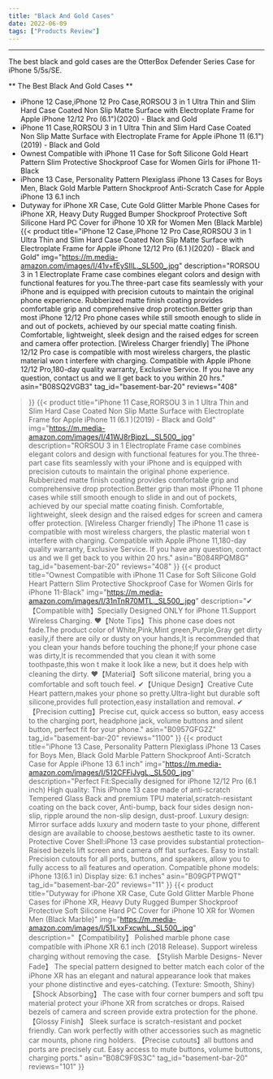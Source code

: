 ```yaml
---
title: "Black And Gold Cases"
date: 2022-06-09
tags: ["Products Review"]
---
```


---


The best black and gold cases are the OtterBox Defender Series Case for iPhone 5/5s/SE.

** The Best Black And Gold Cases **
* iPhone 12 Case,iPhone 12 Pro Case,RORSOU 3 in 1 Ultra Thin and Slim Hard Case Coated Non Slip Matte Surface with Electroplate Frame for Apple iPhone 12/12 Pro (6.1")(2020) - Black and Gold
* iPhone 11 Case,RORSOU 3 in 1 Ultra Thin and Slim Hard Case Coated Non Slip Matte Surface with Electroplate Frame for Apple iPhone 11 (6.1")(2019) - Black and Gold
* Ownest Compatible with iPhone 11 Case for Soft Silicone Gold Heart Pattern Slim Protective Shockproof Case for Women Girls for iPhone 11-Black
* iPhone 13 Case, Personality Pattern Plexiglass iPhone 13 Cases for Boys Men, Black Gold Marble Pattern Shockproof Anti-Scratch Case for Apple iPhone 13 6.1 inch
* Dutyway for iPhone XR Case, Cute Gold Glitter Marble Phone Cases for iPhone XR, Heavy Duty Rugged Bumper Shockproof Protective Soft Silicone Hard PC Cover for iPhone 10 XR for Women Men (Black Marble)
{{< product 
title="iPhone 12 Case,iPhone 12 Pro Case,RORSOU 3 in 1 Ultra Thin and Slim Hard Case Coated Non Slip Matte Surface with Electroplate Frame for Apple iPhone 12/12 Pro (6.1 )(2020) - Black and Gold"
img="https://m.media-amazon.com/images/I/41v+fEySIlL._SL500_.jpg"
description="RORSOU 3 in 1 Electroplate Frame case combines elegant colors and design with functional features for you.The three-part case fits seamlessly with your iPhone and is equipped with precision cutouts to maintain the original phone experience. Rubberized matte finish coating provides comfortable grip and comprehensive drop protection.Better grip than most iPhone 12/12 Pro phone cases while still smooth enough to slide in and out of pockets, achieved by our special matte coating finish. Comfortable, lightweight, sleek design and the raised edges for screen and camera offer protection. [Wireless Charger friendly] The iPhone 12/12 Pro case is compatible with most wireless chargers, the plastic material won t interfere with charging. Compatible with Apple iPhone 12/12 Pro,180-day quality warranty, Exclusive Service. If you have any question, contact us and we ll get back to you within 20 hrs."
asin="B08SQ2VGB3"
tag_id="basement-bar-20"
reviews="408"
>}} 
{{< product 
title="iPhone 11 Case,RORSOU 3 in 1 Ultra Thin and Slim Hard Case Coated Non Slip Matte Surface with Electroplate Frame for Apple iPhone 11 (6.1 )(2019) - Black and Gold"
img="https://m.media-amazon.com/images/I/41WJ8rBjpzL._SL500_.jpg"
description="RORSOU 3 in 1 Electroplate Frame case combines elegant colors and design with functional features for you.The three-part case fits seamlessly with your iPhone and is equipped with precision cutouts to maintain the original phone experience. Rubberized matte finish coating provides comfortable grip and comprehensive drop protection.Better grip than most iPhone 11 phone cases while still smooth enough to slide in and out of pockets, achieved by our special matte coating finish. Comfortable, lightweight, sleek design and the raised edges for screen and camera offer protection. [Wireless Charger friendly] The iPhone 11 case is compatible with most wireless chargers, the plastic material won t interfere with charging. Compatible with Apple iPhone 11,180-day quality warranty, Exclusive Service. If you have any question, contact us and we ll get back to you within 20 hrs."
asin="B084RPQM8G"
tag_id="basement-bar-20"
reviews="408"
>}} 
{{< product 
title="Ownest Compatible with iPhone 11 Case for Soft Silicone Gold Heart Pattern Slim Protective Shockproof Case for Women Girls for iPhone 11-Black"
img="https://m.media-amazon.com/images/I/31nTnR70MTL._SL500_.jpg"
description="✔【Compatible with】Specially Designed ONLY for iPhone 11.Support Wireless Charging. ❤【Note Tips】This phone case does not fade.The product color of White,Pink,Mint green,Purple,Gray get dirty easily,if there are oily or dusty on your hands,It is recommended that you clean your hands before touching the phone;If your phone case was dirty,It is recommended that you clean it with some toothpaste,this won t make it look like a new, but it does help with cleaning the dirty. ❤【Material】Soft silicone material, bring you a comfortable and soft touch feel. ✔【Unique Design】Creative Cute Heart pattern,makes your phone so pretty.Ultra-light but durable soft silicone,provides full protection,easy installation and removal. ✔【Precision cutting】Precise cut, quick access so button, easy access to the charging port, headphone jack, volume buttons and silent button, perfect fit for your phone."
asin="B0957GFG2Z"
tag_id="basement-bar-20"
reviews="1100"
>}} 
{{< product 
title="iPhone 13 Case, Personality Pattern Plexiglass iPhone 13 Cases for Boys Men, Black Gold Marble Pattern Shockproof Anti-Scratch Case for Apple iPhone 13 6.1 inch"
img="https://m.media-amazon.com/images/I/512CFFiJvgL._SL500_.jpg"
description="Perfect Fit:Specially designed for iPhone 12/12 Pro (6.1 inch) High quality: This iPhone 13 case made of anti-scratch Tempered Glass Back and premium TPU material,scratch-resistant coating on the back cover, Anti-bump, back four sides design non-slip, ripple around the non-slip design, dust-proof. Luxury design: Mirror surface adds luxury and modern taste to your phone, different design are available to choose,bestows aesthetic taste to its owner. Protective Cover Shell:iPhone 13 case provides substantial protection-Raised bezels lift screen and camera off flat surfaces. Easy to install: Precision cutouts for all ports, buttons, and speakers, allow you to fully access to all features and operation. Compatible phone models: iPhone 13(6.1 in) Display size: 6.1 inches"
asin="B09GPTPWQT"
tag_id="basement-bar-20"
reviews="11"
>}} 
{{< product 
title="Dutyway for iPhone XR Case, Cute Gold Glitter Marble Phone Cases for iPhone XR, Heavy Duty Rugged Bumper Shockproof Protective Soft Silicone Hard PC Cover for iPhone 10 XR for Women Men (Black Marble)"
img="https://m.media-amazon.com/images/I/51LxxFxcwhL._SL500_.jpg"
description="【Compatibility】 Polished marble phone case compatible with iPhone XR 6.1 inch (2018 Release). Support wireless charging without removing the case. 【Stylish Marble Designs- Never Fade】 The special pattern designed to better match each color of the iPhone XR has an elegant and natural appearance look that makes your phone distinctive and eyes-catching. (Texture: Smooth, Shiny) 【Shock Absorbing】 The case with four corner bumpers and soft tpu material protect your iPhone XR from scratches or drops. Raised bezels of camera and screen provide extra protection for the phone. 【Glossy Finish】 Sleek surface is scratch-resistant and pocket friendly. Can work perfectly with other accessories such as magnetic car mounts, phone ring holders. 【Precise cutouts】all buttons and ports are precisely cut. Easy access to mute buttons, volume buttons, charging ports."
asin="B08C9F9S3C"
tag_id="basement-bar-20"
reviews="101"
>}} 
